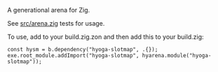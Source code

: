 A generational arena for Zig.

See [src/arena.zig](src/slotmap.zig) tests for usage.

To use, add to your build.zig.zon and then add this to your
build.zig:

```zig
const hysm = b.dependency("hyoga-slotmap", .{});
exe.root_module.addImport("hyoga-slotmap", hyarena.module("hyoga-slotmap"));
```
